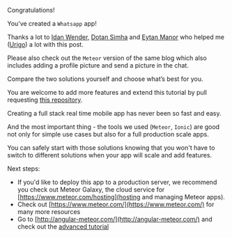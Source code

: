 Congratulations!

You’ve created a `Whatsapp` app!

Thanks a lot to [Idan Wender](https://github.com/idanwe/), [Dotan Simha](https://github.com/dotansimha) and [Eytan Manor](https://github.com/DAB0mB) who helped me ([Urigo](https://github.com/urigo)) a lot with this post.

Please also check out the `Meteor` version of the same blog which also includes adding a profile picture and send a picture in the chat.

Compare the two solutions yourself and choose what’s best for you.

You are welcome to add more features and extend this tutorial by pull requesting [this repository](https://github.com/Urigo/IonicCLI-Meteor-WhatsApp).

Creating a full stack real time mobile app has never been so fast and easy.

And the most important thing - the tools we used (`Meteor`, `Ionic`) are good not only for simple use cases but also for a full production scale apps.

You can safely start with those solutions knowing that you won't have to switch to different solutions when your app will scale and add features.

Next steps:
* If you'd like to deploy this app to a production server, we recommend you check out Meteor Galaxy, the cloud service for [https://www.meteor.com/hosting](hosting and managing Meteor apps).
* Check out [https://www.meteor.com/](https://www.meteor.com/) for many more resources
* Go to [http://angular-meteor.com/](http://angular-meteor.com/) and check out the [advanced tutorial](http://angular-meteor.com/tutorials/angular1/bootstrapping)
